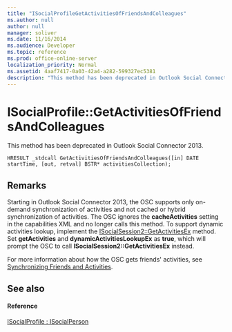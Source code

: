 ```yaml
---
title: "ISocialProfileGetActivitiesOfFriendsAndColleagues"
ms.author: null
author: null
manager: soliver
ms.date: 11/16/2014
ms.audience: Developer
ms.topic: reference
ms.prod: office-online-server
localization_priority: Normal
ms.assetid: 4aaf7417-0a03-42a4-a282-599327ec5381
description: "This method has been deprecated in Outlook Social Connector 2013."
---
```


# ISocialProfile::GetActivitiesOfFriendsAndColleagues

This method has been deprecated in Outlook Social Connector 2013.
  
```
HRESULT _stdcall GetActivitiesOfFriendsAndColleagues([in] DATE startTime, [out, retval] BSTR* activitiesCollection);
```

## Remarks

Starting in Outlook Social Connector 2013, the OSC supports only on-demand synchronization of activities and not cached or hybrid synchronization of activities. The OSC ignores the **cacheActivities** setting in the capabilities XML and no longer calls this method. To support dynamic activities lookup, implement the [ISocialSession2::GetActivitiesEx](isocialsession2-getactivitiesex.md) method. Set **getActivities** and **dynamicActivitiesLookupEx** as **true**, which will prompt the OSC to call **ISocialSession2::GetActivitiesEx** instead. 
  
For more information about how the OSC gets friends' activities, see [Synchronizing Friends and Activities](synchronizing-friends-and-activities.md). 
  
## See also

#### Reference

[ISocialProfile : ISocialPerson](isocialprofileisocialperson.md)

